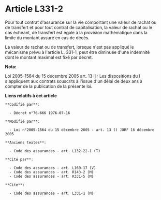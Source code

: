 # Article L331-2

Pour tout contrat d'assurance sur la vie comportant une valeur de rachat ou de transfert et pour tout contrat de
capitalisation, la valeur de rachat ou le cas échéant, de transfert est égale à la provision mathématique dans la limite du
montant assuré en cas de décès.

La valeur de rachat ou de transfert, lorsque n'est pas appliqué le mécanisme prévu à l'article L. 331-1, peut être diminuée
d'une indemnité dont le montant maximal est fixé par décret.

**Nota:**

Loi 2005-1564 du 15 décembre 2005 art. 13 II : Les dispositions du I s'appliquent aux contrats souscrits à l'issue d'un délai
de deux ans à compter de la publication de la présente loi.

**Liens relatifs à cet article**

	**Codifié par**:

	  - Décret n°76-666 1976-07-16

	**Modifié par**:

	  - Loi n°2005-1564 du 15 décembre 2005 - art. 13 () JORF 16 décembre 2005

	**Anciens textes**:

	  - Code des assurances - art. L132-22-1 (T)

	**Cité par**:

	  - Code des assurances - art. L160-17 (V)
	  - Code des assurances - art. R143-2 (M)
	  - Code des assurances - art. R331-5 (M)

	**Cite**:

	  - Code des assurances - art. L331-1 (M)
